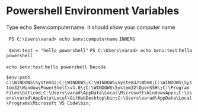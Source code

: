 #   Powershell Environment Variables

Type echo $env:computername. It should show your computer name

` PS C:\Users\varad> echo $env:computername`
`INNERG`

` $env:test = "hello powershell"`
`PS C:\Users\varad> echo $env:test`
`hello powershell`

`echo $env:test`
`hello powershell Becode`

`$env:path`
`C:\WINDOWS\system32;C:\WINDOWS;C:\WINDOWS\System32\Wbem;C:\WINDOWS\System32\WindowsPowerShell\v1.0\;C:\WINDOWS\System32\OpenSSH\;C:\Program Files\Git\cmd;C:\Users\varad\AppData\Local\Microsoft\WindowsApps;C:\Users\varad\AppData\Local\GitHubDesktop\bin;C:\Users\varad\AppData\Local\Programs\Microsoft VS Code\bin;`







































































































